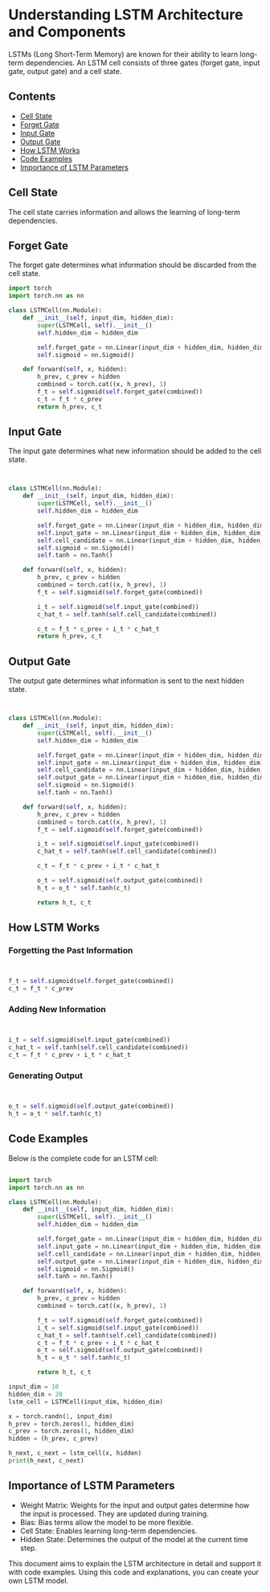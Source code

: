 # Understanding LSTM Architecture and Components

LSTMs (Long Short-Term Memory) are known for their ability to learn long-term dependencies. An LSTM cell consists of three gates (forget gate, input gate, output gate) and a cell state.

## Contents

- [Cell State](#cell-state)
- [Forget Gate](#forget-gate)
- [Input Gate](#input-gate)
- [Output Gate](#output-gate)
- [How LSTM Works](#how-lstm-works)
- [Code Examples](#code-examples)
- [Importance of LSTM Parameters](#importance-of-lstm-parameters)

## Cell State

The cell state carries information and allows the learning of long-term dependencies.

## Forget Gate

The forget gate determines what information should be discarded from the cell state.

```python
import torch
import torch.nn as nn

class LSTMCell(nn.Module):
    def __init__(self, input_dim, hidden_dim):
        super(LSTMCell, self).__init__()
        self.hidden_dim = hidden_dim

        self.forget_gate = nn.Linear(input_dim + hidden_dim, hidden_dim)
        self.sigmoid = nn.Sigmoid()

    def forward(self, x, hidden):
        h_prev, c_prev = hidden
        combined = torch.cat((x, h_prev), 1)
        f_t = self.sigmoid(self.forget_gate(combined))
        c_t = f_t * c_prev
        return h_prev, c_t
```

## Input Gate

The input gate determines what new information should be added to the cell state.

```python


class LSTMCell(nn.Module):
    def __init__(self, input_dim, hidden_dim):
        super(LSTMCell, self).__init__()
        self.hidden_dim = hidden_dim

        self.forget_gate = nn.Linear(input_dim + hidden_dim, hidden_dim)
        self.input_gate = nn.Linear(input_dim + hidden_dim, hidden_dim)
        self.cell_candidate = nn.Linear(input_dim + hidden_dim, hidden_dim)
        self.sigmoid = nn.Sigmoid()
        self.tanh = nn.Tanh()

    def forward(self, x, hidden):
        h_prev, c_prev = hidden
        combined = torch.cat((x, h_prev), 1)
        f_t = self.sigmoid(self.forget_gate(combined))

        i_t = self.sigmoid(self.input_gate(combined))
        c_hat_t = self.tanh(self.cell_candidate(combined))

        c_t = f_t * c_prev + i_t * c_hat_t
        return h_prev, c_t
```

## Output Gate

The output gate determines what information is sent to the next hidden state.

```python


class LSTMCell(nn.Module):
    def __init__(self, input_dim, hidden_dim):
        super(LSTMCell, self).__init__()
        self.hidden_dim = hidden_dim

        self.forget_gate = nn.Linear(input_dim + hidden_dim, hidden_dim)
        self.input_gate = nn.Linear(input_dim + hidden_dim, hidden_dim)
        self.cell_candidate = nn.Linear(input_dim + hidden_dim, hidden_dim)
        self.output_gate = nn.Linear(input_dim + hidden_dim, hidden_dim)
        self.sigmoid = nn.Sigmoid()
        self.tanh = nn.Tanh()

    def forward(self, x, hidden):
        h_prev, c_prev = hidden
        combined = torch.cat((x, h_prev), 1)
        f_t = self.sigmoid(self.forget_gate(combined))

        i_t = self.sigmoid(self.input_gate(combined))
        c_hat_t = self.tanh(self.cell_candidate(combined))

        c_t = f_t * c_prev + i_t * c_hat_t

        o_t = self.sigmoid(self.output_gate(combined))
        h_t = o_t * self.tanh(c_t)

        return h_t, c_t
```

## How LSTM Works
### Forgetting the Past Information

```python


f_t = self.sigmoid(self.forget_gate(combined))
c_t = f_t * c_prev
```
### Adding New Information

```python


i_t = self.sigmoid(self.input_gate(combined))
c_hat_t = self.tanh(self.cell_candidate(combined))
c_t = f_t * c_prev + i_t * c_hat_t
```
### Generating Output

```python


o_t = self.sigmoid(self.output_gate(combined))
h_t = o_t * self.tanh(c_t)
```

## Code Examples

Below is the complete code for an LSTM cell:

```python

import torch
import torch.nn as nn

class LSTMCell(nn.Module):
    def __init__(self, input_dim, hidden_dim):
        super(LSTMCell, self).__init__()
        self.hidden_dim = hidden_dim

        self.forget_gate = nn.Linear(input_dim + hidden_dim, hidden_dim)
        self.input_gate = nn.Linear(input_dim + hidden_dim, hidden_dim)
        self.cell_candidate = nn.Linear(input_dim + hidden_dim, hidden_dim)
        self.output_gate = nn.Linear(input_dim + hidden_dim, hidden_dim)
        self.sigmoid = nn.Sigmoid()
        self.tanh = nn.Tanh()

    def forward(self, x, hidden):
        h_prev, c_prev = hidden
        combined = torch.cat((x, h_prev), 1)

        f_t = self.sigmoid(self.forget_gate(combined))
        i_t = self.sigmoid(self.input_gate(combined))
        c_hat_t = self.tanh(self.cell_candidate(combined))
        c_t = f_t * c_prev + i_t * c_hat_t
        o_t = self.sigmoid(self.output_gate(combined))
        h_t = o_t * self.tanh(c_t)

        return h_t, c_t

input_dim = 10
hidden_dim = 20
lstm_cell = LSTMCell(input_dim, hidden_dim)

x = torch.randn(1, input_dim)
h_prev = torch.zeros(1, hidden_dim)
c_prev = torch.zeros(1, hidden_dim)
hidden = (h_prev, c_prev)

h_next, c_next = lstm_cell(x, hidden)
print(h_next, c_next)
```

## Importance of LSTM Parameters

+   Weight Matrix: Weights for the input and output gates determine how the input is processed. They are updated during training.
+    Bias: Bias terms allow the model to be more flexible.
+    Cell State: Enables learning long-term dependencies.
+    Hidden State: Determines the output of the model at the current time step.

This document aims to explain the LSTM architecture in detail and support it with code examples. Using this code and explanations, you can create your own LSTM model.
